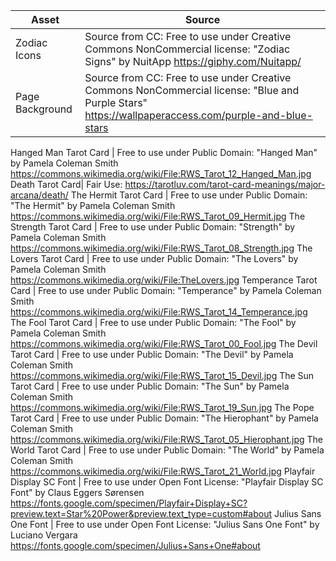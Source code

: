 <html>
<body>
<!--StartFragment-->

Asset | Source
-- | --
Zodiac Icons | Source from CC: Free to use under Creative Commons NonCommercial license: "Zodiac Signs" by NuitApp https://giphy.com/Nuitapp/
Page Background | Source from CC: Free to use under Creative Commons NonCommercial license: "Blue and Purple Stars" https://wallpaperaccess.com/purple-and-blue-stars

Hanged Man Tarot Card | Free to use under Public Domain: "Hanged Man" by Pamela Coleman Smith https://commons.wikimedia.org/wiki/File:RWS_Tarot_12_Hanged_Man.jpg
Death Tarot Card| Fair Use: https://tarotluv.com/tarot-card-meanings/major-arcana/death/
The Hermit Tarot Card | Free to use under Public Domain: "The Hermit" by Pamela Coleman Smith https://commons.wikimedia.org/wiki/File:RWS_Tarot_09_Hermit.jpg
The Strength Tarot Card | Free to use under Public Domain: "Strength" by Pamela Coleman Smith https://commons.wikimedia.org/wiki/File:RWS_Tarot_08_Strength.jpg
The Lovers Tarot Card | Free to use under Public Domain: "The Lovers" by Pamela Coleman Smith https://commons.wikimedia.org/wiki/File:TheLovers.jpg
Temperance Tarot Card | Free to use under Public Domain: "Temperance" by Pamela Coleman Smith https://commons.wikimedia.org/wiki/File:RWS_Tarot_14_Temperance.jpg
The Fool Tarot Card | Free to use under Public Domain: "The Fool" by Pamela Coleman Smith https://commons.wikimedia.org/wiki/File:RWS_Tarot_00_Fool.jpg
The Devil Tarot Card | Free to use under Public Domain: "The Devil" by Pamela Coleman Smith https://commons.wikimedia.org/wiki/File:RWS_Tarot_15_Devil.jpg
The Sun Tarot Card | Free to use under Public Domain: "The Sun" by Pamela Coleman Smith https://commons.wikimedia.org/wiki/File:RWS_Tarot_19_Sun.jpg
The Pope Tarot Card | Free to use under Public Domain: "The Hierophant" by Pamela Coleman Smith https://commons.wikimedia.org/wiki/File:RWS_Tarot_05_Hierophant.jpg
The World Tarot Card | Free to use under Public Domain: "The World" by Pamela Coleman Smith https://commons.wikimedia.org/wiki/File:RWS_Tarot_21_World.jpg
Playfair Display SC Font | Free to use under Open Font License: "Playfair Display SC Font" by Claus Eggers Sørensen https://fonts.google.com/specimen/Playfair+Display+SC?preview.text=Star%20Power&preview.text_type=custom#about
Julius Sans One Font | Free to use under Open Font License: "Julius Sans One Font" by Luciano Vergara https://fonts.google.com/specimen/Julius+Sans+One#about




<!--EndFragment-->
</body>
</html>